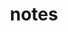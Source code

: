 ---
layout: profiles
permalink: /notes/
title: notes
description: compilation of old, mostly handwritten notes (I am responsible for any errors or omissions)
nav: false
nav_order:

profiles:
  # if you want to include more than one profile, just replicate the following block
  # and create one content file for each profile inside _pages/

  - align: right
    image: syntax.jpg
    content: about_syntax.md
    image_circular: false # crops the image to make it circular

  - #align: right
    #image: semantics.jpg
    #content: about_semantics.md
    #image_circular: false # crops the image to make it circular

  - align: left
    image: nativeenglish.jpg
    content: about_nativeenglish.md
    image_circular: false # crops the image to make it circular

  - align: centre
    content: about_miscellaneous.md
    image_circular: false # crops the image to make it circular

---